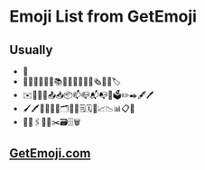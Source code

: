 # Emoji List from GetEmoji

## Usually
- 🔔
- 📔📕📖📗📘📙📚📓📒📃📜📄📰🗞️📑🔖🏷️
- ✉️📧📨📩📤📥📦📫📪📬📭📮🗳️✏️✒️🖋️🖊️
- 🖌️🖍️📝💼📁📂🗂️📅📆🗒️🗓️📇📈📉📊📋📌
- 📍📎🖇️📏📐✂️🗃️🗄️🗑️

## [GetEmoji.com](https://getemoji.com/)
